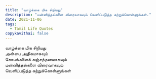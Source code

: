 ```yaml
---
title: "வாழ்க்கை மிக சிறியது"
description: "மன்னித்தல்களை விரைவாகவும் வெளிப்படுத்த கற்றுக்கொள்ளுங்கள்."
date: 2021-11-06
tags:
  - Tamil Life Quotes
copykavithai: false
---
```


வாழ்க்கை மிக சிறியது  
அன்பை அதிகமாகவும்  
கோபங்களைக் கஞ்சத்தனமாகவும்  
மன்னித்தல்களை விரைவாகவும்  
வெளிப்படுத்த கற்றுக்கொள்ளுங்கள்  
